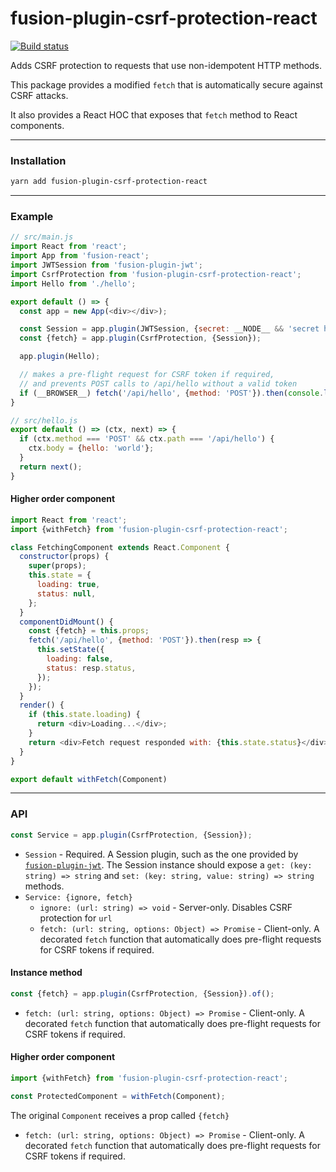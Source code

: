 # fusion-plugin-csrf-protection-react

[![Build status](https://badge.buildkite.com/374964b8390ea4b2a3cf0dee8ed69b4b31175e56ce60dd0686.svg?branch=master)](https://buildkite.com/uberopensource/fusion-plugin-csrf-protection-react)

Adds CSRF protection to requests that use non-idempotent HTTP methods.

This package provides a modified `fetch` that is automatically secure against CSRF attacks.

It also provides a React HOC that exposes that `fetch` method to React components.

---

### Installation

```sh
yarn add fusion-plugin-csrf-protection-react
```

---

### Example

```js
// src/main.js
import React from 'react';
import App from 'fusion-react';
import JWTSession from 'fusion-plugin-jwt';
import CsrfProtection from 'fusion-plugin-csrf-protection-react';
import Hello from './hello';

export default () => {
  const app = new App(<div></div>);

  const Session = app.plugin(JWTSession, {secret: __NODE__ && 'secret here'});
  const {fetch} = app.plugin(CsrfProtection, {Session});

  app.plugin(Hello);

  // makes a pre-flight request for CSRF token if required,
  // and prevents POST calls to /api/hello without a valid token
  if (__BROWSER__) fetch('/api/hello', {method: 'POST'}).then(console.log);
}

// src/hello.js
export default () => (ctx, next) => {
  if (ctx.method === 'POST' && ctx.path === '/api/hello') {
    ctx.body = {hello: 'world'};
  }
  return next();
}
```

#### Higher order component

```js
import React from 'react';
import {withFetch} from 'fusion-plugin-csrf-protection-react';

class FetchingComponent extends React.Component {
  constructor(props) {
    super(props);
    this.state = {
      loading: true,
      status: null,
    };
  }
  componentDidMount() {
    const {fetch} = this.props;
    fetch('/api/hello', {method: 'POST'}).then(resp => {
      this.setState({
        loading: false,
        status: resp.status,
      });
    });
  }
  render() {
    if (this.state.loading) {
      return <div>Loading...</div>;
    }
    return <div>Fetch request responded with: {this.state.status}</div>;
  }
}

export default withFetch(Component)
```

---

### API

```js
const Service = app.plugin(CsrfProtection, {Session});
```

- `Session` - Required. A Session plugin, such as the one provided by [`fusion-plugin-jwt`](https://github.com/fusionjs/fusion-plugin-jwt). The Session instance should expose a `get: (key: string) => string` and `set: (key: string, value: string) => string` methods.
- `Service: {ignore, fetch}`
  - `ignore: (url: string) => void` - Server-only. Disables CSRF protection for `url`
  - `fetch: (url: string, options: Object) => Promise` - Client-only. A decorated `fetch` function that automatically does pre-flight requests for CSRF tokens if required.

#### Instance method

```js
const {fetch} = app.plugin(CsrfProtection, {Session}).of();
```

- `fetch: (url: string, options: Object) => Promise` - Client-only. A decorated `fetch` function that automatically does pre-flight requests for CSRF tokens if required.

#### Higher order component

```js
import {withFetch} from 'fusion-plugin-csrf-protection-react';

const ProtectedComponent = withFetch(Component);
```

The original `Component` receives a prop called `{fetch}`

- `fetch: (url: string, options: Object) => Promise` - Client-only. A decorated `fetch` function that automatically does pre-flight requests for CSRF tokens if required.
